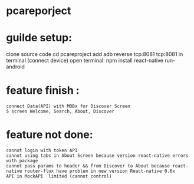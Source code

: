 # pcareporject
# guilde setup:
   clone source code
   cd pcareproject
   add adb reverse tcp:8081 tcp:8081 in terminal (connect device)
   open terminal: 
         npm install
         react-native run-android
# feature finish :
    connect Data(API) with MOBx for Discover Screen
    5 screen Welcome, Search, About, Discover
# feature not done:
    cannot login with token API
    cannot using tabs in About Screen because version react-native errors with package
    cannot pass params to header && from Discover to About because react-native router-flux have problem in new version React-native 0.6x
    API in MockAPI  limited (cannot control)
